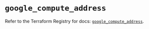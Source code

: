 # `google_compute_address`

Refer to the Terraform Registry for docs: [`google_compute_address`](https://registry.terraform.io/providers/hashicorp/google-beta/5.40.0/docs/resources/google_compute_address).
